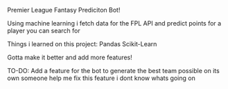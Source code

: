 Premier League Fantasy Prediciton Bot!

Using machine learning i fetch data for the FPL API and predict points for a player you can search for

Things i learned on this project:
Pandas
Scikit-Learn

Gotta make it better and add more features!


TO-DO:
Add a feature for the bot to generate the best team possible on its own
someone help me fix this feature i dont know whats going on
